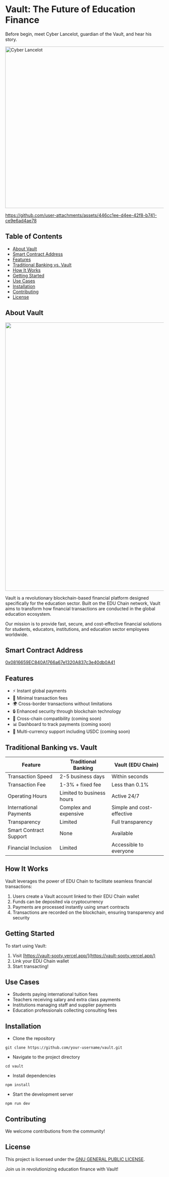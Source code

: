 # Vault: The Future of Education Finance

Before begin, meet Cyber Lancelot, guardian of the Vault, and hear his story.

<img src="https://github.com/user-attachments/assets/297f1231-7387-4654-b4dd-18db40afcc36" alt="Cyber Lancelot" width="512" />


https://github.com/user-attachments/assets/446cc1ee-d4ee-42f8-b741-ce9e6ad4ae78


## Table of Contents
- [About Vault](#about-vault)
- [Smart Contract Address](#smart-contract-address)
- [Features](#features)
- [Traditional Banking vs. Vault](#traditional-banking-vs-vault)
- [How It Works](#how-it-works)
- [Getting Started](#getting-started)
- [Use Cases](#use-cases)
- [Installation](#installation)
- [Contributing](#contributing)
- [License](#license)


## About Vault

<img width="850" src="https://github.com/user-attachments/assets/79ea4a9e-ab02-4a12-b56a-2fc6de516996">


Vault is a revolutionary blockchain-based financial platform designed specifically for the education sector. Built on the EDU Chain network, Vault aims to transform how financial transactions are conducted in the global education ecosystem.

Our mission is to provide fast, secure, and cost-effective financial solutions for students, educators, institutions, and education sector employees worldwide.

## Smart Contract Address

[0x0816659EC840A1766a67e1320A837c3e40db0A41](https://opencampus-codex.blockscout.com/address/0x0816659EC840A1766a67e1320A837c3e40db0A41)

## Features

- ⚡ Instant global payments
- 💸 Minimal transaction fees
- 🌍 Cross-border transactions without limitations
- 🔒 Enhanced security through blockchain technology
- 🔗 Cross-chain compatibility (coming soon)
- 📊 Dashboard to track payments (coming soon)
- 💱 Multi-currency support including USDC (coming soon)

## Traditional Banking vs. Vault

| Feature | Traditional Banking | Vault (EDU Chain) |
|---------|---------------------|-------------------|
| Transaction Speed | 2-5 business days | Within seconds |
| Transaction Fee | 1-3% + fixed fee | Less than 0.1% |
| Operating Hours | Limited to business hours | Active 24/7 |
| International Payments | Complex and expensive | Simple and cost-effective |
| Transparency | Limited | Full transparency |
| Smart Contract Support | None | Available |
| Financial Inclusion | Limited | Accessible to everyone |

## How It Works

Vault leverages the power of EDU Chain to facilitate seamless financial transactions:

1. Users create a Vault account linked to their EDU Chain wallet
2. Funds can be deposited via cryptocurrency
3. Payments are processed instantly using smart contracts
4. Transactions are recorded on the blockchain, ensuring transparency and security

## Getting Started

To start using Vault:

1. Visit [https://vault-sooty.vercel.app/](https://vault-sooty.vercel.app/)
2. Link your EDU Chain wallet
3. Start transacting!

## Use Cases

- Students paying international tuition fees
- Teachers receiving salary and extra class payments
- Institutions managing staff and supplier payments
- Education professionals collecting consulting fees

## Installation

- Clone the repository

```git clone https://github.com/your-username/vault.git```

- Navigate to the project directory

`cd vault`

- Install dependencies

```npm install```

- Start the development server

```npm run dev```

## Contributing

We welcome contributions from the community! 

## License

This project is licensed under the [GNU GENERAL PUBLIC LICENSE](LICENSE).

Join us in revolutionizing education finance with Vault!
